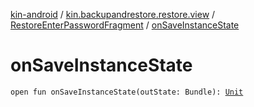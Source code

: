 [kin-android](../../index.md) / [kin.backupandrestore.restore.view](../index.md) / [RestoreEnterPasswordFragment](index.md) / [onSaveInstanceState](./on-save-instance-state.md)

# onSaveInstanceState

`open fun onSaveInstanceState(outState: Bundle): `[`Unit`](https://kotlinlang.org/api/latest/jvm/stdlib/kotlin/-unit/index.html)
